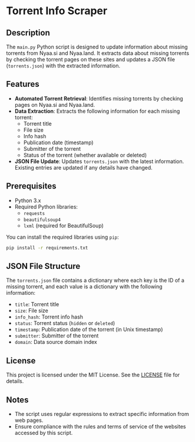 # Torrent Info Scraper

## Description

The `main.py` Python script is designed to update information about missing torrents from Nyaa.si and Nyaa.land. It extracts data about missing torrents by checking the torrent pages on these sites and updates a JSON file (`torrents.json`) with the extracted information.

## Features

- **Automated Torrent Retrieval**: Identifies missing torrents by checking pages on Nyaa.si and Nyaa.land.
- **Data Extraction**: Extracts the following information for each missing torrent:
  - Torrent title
  - File size
  - Info hash
  - Publication date (timestamp)
  - Submitter of the torrent
  - Status of the torrent (whether available or deleted)
- **JSON File Update**: Updates `torrents.json` with the latest information. Existing entries are updated if any details have changed.

## Prerequisites

- Python 3.x
- Required Python libraries:
  - `requests`
  - `beautifulsoup4`
  - `lxml` (required for BeautifulSoup)

You can install the required libraries using `pip`:

```bash
pip install -r requirements.txt
```

## JSON File Structure

The `torrents.json` file contains a dictionary where each key is the ID of a missing torrent, and each value is a dictionary with the following information:

- `title`: Torrent title
- `size`: File size
- `info_hash`: Torrent info hash
- `status`: Torrent status (`hidden` or `deleted`)
- `timestamp`: Publication date of the torrent (in Unix timestamp)
- `submitter`: Submitter of the torrent
- `domain`: Data source domain index

## License

This project is licensed under the MIT License. See the [LICENSE](LICENSE) file for details.

## Notes

- The script uses regular expressions to extract specific information from web pages.
- Ensure compliance with the rules and terms of service of the websites accessed by this script.
